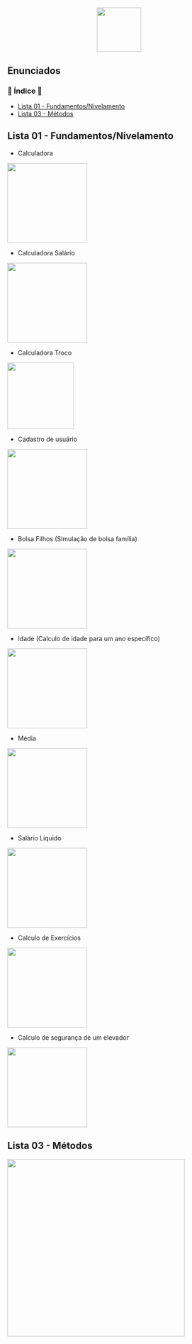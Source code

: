 <h1 align="center">
  <img src="https://marcas-logos.net/wp-content/uploads/2020/11/Java-logo-600x336.png" height="100px">
</h1>

<h2>Enunciados</h2>

<h3>📌  Índice  📌</h3>

* [Lista 01 - Fundamentos/Nivelamento](#lista-01---fundamentosnivelamento)
* [Lista 03 - Métodos](#lista-03---métodos)

## Lista 01 - Fundamentos/Nivelamento

* Calculadora

<img src="https://i.imgur.com/jUEIvxy.png" height="180px">

* Calculadora Salário

<img src="https://i.imgur.com/Mm5vvte.png" height="180px">

* Calculadora Troco

<img src="https://i.imgur.com/qcrT3Yk.png" height="150px">

* Cadastro de usuário

<img src="https://i.imgur.com/68Tcm3p.png" height="180px">

* Bolsa Filhos (Simulação de bolsa família)

<img src="https://i.imgur.com/68Tcm3p.png" height="180px">

* Idade (Calculo de idade para um ano específico)

<img src="https://i.imgur.com/68Tcm3p.png" height="180px">

* Média

<img src="https://i.imgur.com/kVfQCwL.png" height="180px">

* Salário Líquido

<img src="https://i.imgur.com/6sy8zUf.png" height="180px">

* Calculo de Exercícios

<img src="https://i.imgur.com/6MM8yWZ.png" height="180px">

* Calculo de segurança de um elevador

<img src="https://i.imgur.com/0P8FUfK.png" height="180px">



## Lista 03 - Métodos

<img src="https://i.imgur.com/l1zeOOv.png" height="400px">


